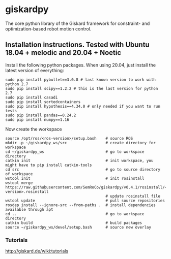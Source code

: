 # giskardpy
The core python library of the Giskard framework for constraint- and optimization-based robot motion control.

## Installation instructions. Tested with Ubuntu 18.04 + melodic and 20.04 + Noetic

Install the following python packages. When using 20.04, just install the latest version of everything:
```
sudo pip install pybullet==3.0.8 # last known version to work with python 2.7
sudo pip install scipy==1.2.2 # this is the last version for python 2.7
sudo pip install casadi
sudo pip install sortedcontainers
sudo pip install hypothesis==4.34.0 # only needed if you want to run tests
sudo pip install pandas==0.24.2
sudo pip install numpy==1.16
```

Now create the workspace
```
source /opt/ros/<ros-version>/setup.bash    # source ROS
mkdir -p ~/giskardpy_ws/src                 # create directory for workspace
cd ~/giskardpy_ws                           # go to workspace directory
catkin init                                 # init workspace, you might have to pip install catkin-tools
cd src                                      # go to source directory of workspace
wstool init                                 # init rosinstall
wstool merge https://raw.githubusercontent.com/SemRoCo/giskardpy/v0.4.1/rosinstall/<ros-version>.rosinstall
                                            # update rosinstall file
wstool update                               # pull source repositories
rosdep install --ignore-src --from-paths .  # install dependencies available through apt
cd ..                                       # go to workspace directory
catkin build                                # build packages
source ~/giskardpy_ws/devel/setup.bash      # source new overlay
```

### Tutorials
http://giskard.de/wiki:tutorials

